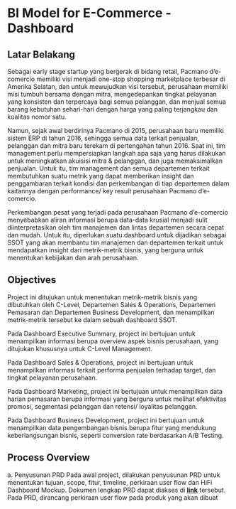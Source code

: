 # BI Model for E-Commerce - Dashboard

## Latar Belakang
Sebagai early stage startup yang bergerak di bidang retail, Pacmano d’e-comercio memiliki visi menjadi one-stop shopping marketplace terbesar di Amerika Selatan, dan untuk mewujudkan visi tersebut, perusahaan memiliki misi tumbuh bersama dengan mitra, mengedepankan tingkat pelayanan yang konsisten dan terpercaya bagi semua pelanggan, dan menjual semua barang kebutuhan sehari-hari dengan harga yang paling terjangkau dan kualitas nomor satu. 

Namun, sejak awal berdirinya Pacmano di 2015, perusahaan baru memiliki sistem ERP di tahun 2016, sehingga semua data terkait penjualan, pelanggan dan mitra baru terekam di pertengahan tahun 2016. Saat ini, tim management perlu mempersiapkan langkah apa saja yang harus dilakukan untuk meningkatkan akuisisi mitra & pelanggan, dan juga memaksimalkan penjualan. Untuk itu, tim management dan semua departemen terkait membutuhkan suatu metrik yang dapat memberikan insight dan penggambaran terkait kondisi dan perkembangan di tiap departemen dalam kaitannya dengan performance/ key result perusahaan Pacmano d’e-comercio. 

Perkembangan pesat yang terjadi pada perusahaan Pacmano d’e-comercio menyebabkan aliran informasi berupa data-data krusial menjadi sulit diinterpretasikan oleh tim manajemen dan lintas departemen secara cepat dan mudah. Untuk itu, diperlukan suatu dashboard untuk dijadikan sebagai SSOT yang akan membantu tim manajemen dan departemen terkait untuk mendapatkan insight dari metrik-metrik bisnis, yang berguna untuk menentukan kebijakan dan arah perusahaan.

## Objectives
Project ini ditujukan untuk menentukan metrik-metrik bisnis yang dibutuhkan oleh C-Level, Departemen Sales & Operations, Departemen Pemasaran dan Departemen Business Development, dan menampilkan metrik-metrik tersebut ke dalam sebuah dashboard SSOT. 

Pada Dashboard Executive Summary, project ini bertujuan untuk menampilkan informasi berupa overview aspek bisnis perusahaan, yang ditujukan khususnya untuk C-Level Management.

Pada Dashboard Sales & Operations, project ini bertujuan untuk menampilkan informasi terkait performa penjualan terhadap target, dan tingkat pelayanan perusahaan.

Pada Dashboard Marketing, project ini bertujuan untuk menampilkan data harian pemasaran berupa informasi yang berguna untuk melihat efektivitas promosi, segmentasi pelanggan dan retensi/ loyalitas pelanggan.

Pada Dashboard Business Development, project ini bertujuan untuk menampilkan data pengembangan bisnis berupa fitur yang mendukung keberlangsungan bisnis, seperti conversion rate berdasarkan A/B Testing.

## Process Overview
a. Penyusunan PRD
Pada awal project, dilakukan penyusunan PRD untuk menentukan tujuan, scope, fitur, timeline, perkiraan user flow dan HiFi Dashboard Mockup. Dokumen lengkap PRD dapat diakses di [**link**](https://docs.google.com/document/d/10blzS2O8wq901DAAHNKbEMb3MM3TlxmRgJRpjE0wuPc/edit?usp=sharing) tersebut. Pada PRD, dirancang perkiraan user flow pada produk yang akan dibuat

